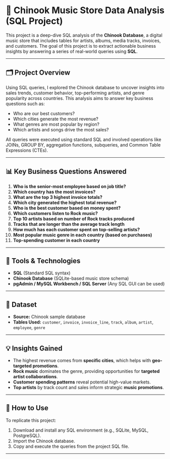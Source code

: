 # 🎵 Chinook Music Store Data Analysis (SQL Project)

This project is a deep-dive SQL analysis of the **Chinook Database**, a digital music store that includes tables for artists, albums, media tracks, invoices, and customers. The goal of this project is to extract actionable business insights by answering a series of real-world queries using **SQL**.

---

## 🗂️ Project Overview

Using SQL queries, I explored the Chinook database to uncover insights into sales trends, customer behavior, top-performing artists, and genre popularity across countries. This analysis aims to answer key business questions such as:

- Who are our best customers?
- Which cities generate the most revenue?
- What genres are most popular by region?
- Which artists and songs drive the most sales?

All queries were executed using standard SQL and involved operations like JOINs, GROUP BY, aggregation functions, subqueries, and Common Table Expressions (CTEs).

---

## 📊 Key Business Questions Answered

1. **Who is the senior-most employee based on job title?**
2. **Which country has the most invoices?**
3. **What are the top 3 highest invoice totals?**
4. **Which city generated the highest total revenue?**
5. **Who is the best customer based on money spent?**
6. **Which customers listen to Rock music?**
7. **Top 10 artists based on number of Rock tracks produced**
8. **Tracks that are longer than the average track length**
9. **How much has each customer spent on top-selling artists?**
10. **Most popular music genre in each country (based on purchases)**
11. **Top-spending customer in each country**

---

## 📌 Tools & Technologies

- **SQL** (Standard SQL syntax)
- **Chinook Database** (SQLite-based music store schema)
- **pgAdmin / MySQL Workbench / SQL Server** (Any SQL GUI can be used)

---

## 📁 Dataset

- **Source:** Chinook sample database
- **Tables Used:** `customer`, `invoice`, `invoice_line`, `track`, `album`, `artist`, `employee`, `genre`

---

## 💡 Insights Gained

- The highest revenue comes from **specific cities**, which helps with **geo-targeted promotions**.
- **Rock music** dominates the genre, providing opportunities for **targeted artist collaborations**.
- **Customer spending patterns** reveal potential high-value markets.
- **Top artists** by track count and sales inform strategic **music promotions**.

---

## 📌 How to Use

To replicate this project:

1. Download and install any SQL environment (e.g., SQLite, MySQL, PostgreSQL).
2. Import the Chinook database.
3. Copy and execute the queries from the project SQL file.

---


